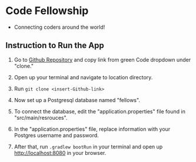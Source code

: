 # Code Fellowship

- Connecting coders around the world!

## Instruction to Run the App

1. Go to [Github Repository](https://github.com/kuya32/codefellowship) and copy link from green Code dropdown under "clone."

2. Open up your terminal and navigate to location directory.

3. Run ``git clone <insert-Github-link>``

4. Now set up a Postgresql database named "fellows".

5. To connect the database, edit the "application.properties" file found in "src/main/resrouces".

6. In the "application.properties" file, replace information with your Postgres username and password.

7. After that, run ``.gradlew bootRun`` in your terminal and open up [http://localhost:8080](http://localhost:8080) in your browser.
